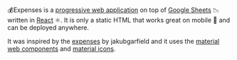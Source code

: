 💰Expenses is a [progressive web application](https://developers.google.com/web/progressive-web-apps/) on top of [Google Sheets](https://developers.google.com/sheets/) 📉 written in [React](https://facebook.github.io/react/) ⚛️. It is only a static HTML that works great on mobile 📱 and can be deployed anywhere.

It was inspired by the [expenses](https://github.com/jakubgarfield/expenses) by jakubgarfield and it uses the [material web components](https://material.io/components/) and [material icons](https://material.io/icons/).


